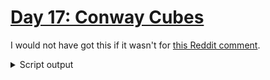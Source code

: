 # [Day 17: Conway Cubes](https://adventofcode.com/2020/day/17)

I would not have got this if it wasn't for [this Reddit comment](https://www.reddit.com/r/adventofcode/comments/kf5mzc/2020_day_17_i_am_now_sad/gg6u25j).

<details><summary>Script output</summary>

```
❯ python .\python\
AoC 2020: day 17 - Conway Cubes
Python 3.8.5

Test cases
1.1 pass
2.1 pass

Answers
Part 1: 232
Part 2: 1620
```

</details>